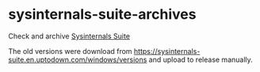 # sysinternals-suite-archives

Check and archive [Sysinternals Suite](https://learn.microsoft.com/sysinternals/downloads/sysinternals-suite)

The old versions were download from <https://sysinternals-suite.en.uptodown.com/windows/versions> and upload to release manually.